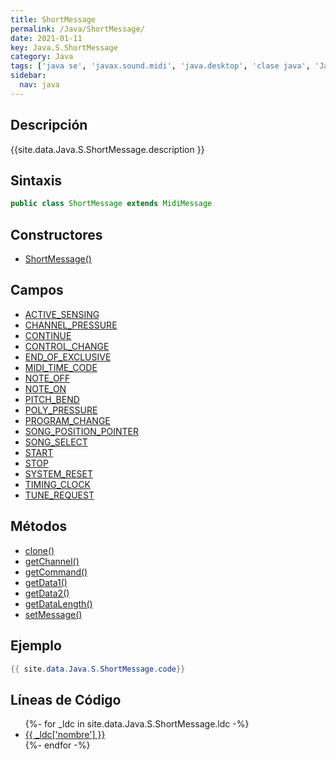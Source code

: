 ```yaml
---
title: ShortMessage
permalink: /Java/ShortMessage/
date: 2021-01-11
key: Java.S.ShortMessage
category: Java
tags: ['java se', 'javax.sound.midi', 'java.desktop', 'clase java', 'Java 1.0']
sidebar: 
  nav: java
---
```


## Descripción
{{site.data.Java.S.ShortMessage.description }}

## Sintaxis
~~~java
public class ShortMessage extends MidiMessage
~~~

## Constructores
* [ShortMessage()](/Java/ShortMessage/ShortMessage/)

## Campos
* [ACTIVE_SENSING](/Java/ShortMessage/ACTIVE_SENSING)
* [CHANNEL_PRESSURE](/Java/ShortMessage/CHANNEL_PRESSURE)
* [CONTINUE](/Java/ShortMessage/CONTINUE)
* [CONTROL_CHANGE](/Java/ShortMessage/CONTROL_CHANGE)
* [END_OF_EXCLUSIVE](/Java/ShortMessage/END_OF_EXCLUSIVE)
* [MIDI_TIME_CODE](/Java/ShortMessage/MIDI_TIME_CODE)
* [NOTE_OFF](/Java/ShortMessage/NOTE_OFF)
* [NOTE_ON](/Java/ShortMessage/NOTE_ON)
* [PITCH_BEND](/Java/ShortMessage/PITCH_BEND)
* [POLY_PRESSURE](/Java/ShortMessage/POLY_PRESSURE)
* [PROGRAM_CHANGE](/Java/ShortMessage/PROGRAM_CHANGE)
* [SONG_POSITION_POINTER](/Java/ShortMessage/SONG_POSITION_POINTER)
* [SONG_SELECT](/Java/ShortMessage/SONG_SELECT)
* [START](/Java/ShortMessage/START)
* [STOP](/Java/ShortMessage/STOP)
* [SYSTEM_RESET](/Java/ShortMessage/SYSTEM_RESET)
* [TIMING_CLOCK](/Java/ShortMessage/TIMING_CLOCK)
* [TUNE_REQUEST](/Java/ShortMessage/TUNE_REQUEST)

## Métodos
* [clone()](/Java/ShortMessage/clone)
* [getChannel()](/Java/ShortMessage/getChannel)
* [getCommand()](/Java/ShortMessage/getCommand)
* [getData1()](/Java/ShortMessage/getData1)
* [getData2()](/Java/ShortMessage/getData2)
* [getDataLength()](/Java/ShortMessage/getDataLength)
* [setMessage()](/Java/ShortMessage/setMessage)

## Ejemplo
~~~java
{{ site.data.Java.S.ShortMessage.code}}
~~~

## Líneas de Código
<ul>
{%- for _ldc in site.data.Java.S.ShortMessage.ldc -%}
   <li>
       <a href="{{_ldc['url'] }}">{{ _ldc['nombre'] }}</a>
   </li>
{%- endfor -%}
</ul>
